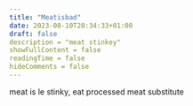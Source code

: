 ```yaml
---
title: "Meatisbad"
date: 2023-08-10T20:34:33+01:00
draft: false
description = "meat stinkey"
showFullContent = false
readingTime = false
hideComments = false
---
```


meat is le stinky, eat processed meat substitute